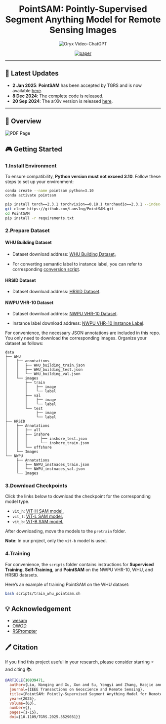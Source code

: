 <div align="center">
    
# PointSAM: Pointly-Supervised Segment Anything Model for Remote Sensing Images
<p align="center">
    <img src="https://i.imgur.com/waxVImv.png" alt="Oryx Video-ChatGPT">
</p>

[![paper](https://img.shields.io/badge/arXiv-Paper-<COLOR>.svg)](https://arxiv.org/abs/2409.13401)

</div>

---
## 📢 Latest Updates
- **2 Jan 2025**: **PointSAM** has been accepted by TGRS and is now available [here](https://ieeexplore.ieee.org/document/10839471).
- **8 Dec 2024**: The complete code is released.
- **20 Sep 2024**: The arXiv version is released [here](https://arxiv.org/abs/2409.13401).
---



## 🎨 Overview

![PDF Page](assets/overview.jpg)

## 🎮 Getting Started
### 1.Install Environment
To ensure compatibility, **Python version must not exceed 3.10**. Follow these steps to set up your environment:
```bash
conda create --name pointsam python=3.10
conda activate pointsam

pip install torch==2.3.1 torchvision==0.18.1 torchaudio==2.3.1 --index-url https://download.pytorch.org/whl/cu118
git clone https://github.com/Lans1ng/PointSAM.git
cd PointSAM
pip install -r requirements.txt
```

### 2.Prepare Dataset 

#### WHU Building Dataset

- Dataset download address: [WHU Building Dataset](https://aistudio.baidu.com/datasetdetail/56502)。

- For converting semantic label to instance label, you can refer to corresponding [conversion script](https://github.com/KyanChen/RSPrompter/blob/release/tools/rsprompter/whu2coco.py).

#### HRSID Dataset

- Dataset download address: [HRSID Dataset](https://github.com/chaozhong2010/HRSID).

#### NWPU VHR-10 Dataset

- Dataset download address: [NWPU VHR-10 Dataset](https://aistudio.baidu.com/datasetdetail/52812).

- Instance label download address: [NWPU VHR-10 Instance Label](https://github.com/chaozhong2010/VHR-10_dataset_coco).

For convenience, the necessary JSON annotations are included in this repo. You only need to download the corresponding images. Organize your dataset as follows:

```
data 
├── WHU
│    ├── annotations
│    │   ├── WHU_building_train.json
│    │   ├── WHU_building_test.json
│    │   └── WHU_building_val.json
│    └── images
│        ├── train
│        │    ├── image
│        │    └── label
│        ├── val
│        │    ├── image
│        │    └── label
│        └── test
│             ├── image
│             └── label
├── HRSID
│    ├── Annotations
│    │   ├── all
│    │   ├── inshore
│    │   │      ├── inshore_test.json
│    │   │      └── inshore_train.json       
│    │   └── offshore
│    └── Images
└── NWPU
     ├── Annotations
     │   ├── NWPU_instnaces_train.json
     │   └── NWPU_instnaces_val.json
     └── Images

```
### 3.Download Checkpoints

Click the links below to download the checkpoint for the corresponding model type.

- `vit_h`: [ViT-H SAM model.](https://dl.fbaipublicfiles.com/segment_anything/sam_vit_h_4b8939.pth)
- `vit_l`: [ViT-L SAM model.](https://dl.fbaipublicfiles.com/segment_anything/sam_vit_l_0b3195.pth)
- `vit_b`: [ViT-B SAM model.](https://dl.fbaipublicfiles.com/segment_anything/sam_vit_b_01ec64.pth)

After downloading, move the models to the `pretrain` folder.

**Note**: In our project, only the `vit-b` model is used.

### 4.Training
For convenience, the `scripts` folder contains instructions for **Supervised Training**, **Self-Training**, and **PointSAM** on the NWPU VHR-10, WHU, and HRSID datasets.

Here’s an example of training PointSAM on the WHU dataset:
```bash
bash scripts/train_whu_pointsam.sh
```

## 💡 Acknowledgement

- [wesam](https://github.com/zhang-haojie/wesam)
- [OWOD](https://github.com/JosephKJ/OWOD)
- [RSPrompter](https://github.com/KyanChen/RSPrompter)


## 🖊️ Citation

If you find this project useful in your research, please consider starring ⭐ and citing 📚:

```BibTeX
@ARTICLE{10839471,
  author={Liu, Nanqing and Xu, Xun and Su, Yongyi and Zhang, Haojie and Li, Heng-Chao},
  journal={IEEE Transactions on Geoscience and Remote Sensing}, 
  title={PointSAM: Pointly-Supervised Segment Anything Model for Remote Sensing Images}, 
  year={2025},
  volume={63},
  number={},
  pages={1-15},
  doi={10.1109/TGRS.2025.3529031}}

```
